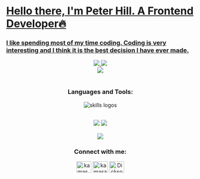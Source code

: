 
<a href="#">
<h1 align="left">Hello there, I'm Peter Hill. A Frontend Developer🔥</h1>
<h3 align="left">I like spending most of my time coding. Coding is very interesting and I think it is the best decision I have ever made.</h3>

<div align="center">
 <img src="https://github-readme-stats.vercel.app/api?username=shinyhawk&show_icons=true&theme=tokyonight&hide_border=true"/>
 <img src="https://github-readme-stats.vercel.app/api/top-langs/?username=shinyhawk&layout=compact&langs_count=10&theme=tokyonight&hide_border=true&count-private=true"/>
 </div>
  
<div align="center">
<img src="https://github-profile-summary-cards.vercel.app/api/cards/profile-details?username=shinyhawk&theme=tokyonight"/>
 </div>
 

</a> 
<br>
<h3 align="center">Languages and Tools:</h3>
<p align="center">
  <img src="https://skillicons.dev/icons?i=git,github,redux,html,css,sass,js,ts,react,nextjs,vscode,vercel,c++,laravel,php,Django,Golang" alt="skills logos" />
  </p>
<br>

<div align="center">
<img src="http://github-readme-streak-stats.herokuapp.com?user=shinyhawk&theme=tokyonight&hide_border=true"/>
<img src="https://github-profile-summary-cards.vercel.app/api/cards/most-commit-language?username=shinyhawk&theme=tokyonight"/>
</div>
     
<br>

<div align="center">
<img src="https://github.com/shinyhawk/shinyhawk/blob/output/github-contribution-grid-snake-dark.svg"/>
 </div>



<h3 align="center">Connect with me:</h3>
<p align="center">
<a href="https://twitter.com/kamas_dev" target="blank"><img align="center" src="https://raw.githubusercontent.com/rahuldkjain/github-profile-readme-generator/master/src/images/icons/Social/twitter.svg" alt="kamas_dev" height="30" width="40" /></a>
<a href="https://linkedin.com/in/kamasahdickson" target="blank"><img align="center" src="https://raw.githubusercontent.com/rahuldkjain/github-profile-readme-generator/master/src/images/icons/Social/linked-in-alt.svg" alt="kamasahdickson" height="30" width="40" /></a>
<a href="https://discord.gg/Dickson#8757" target="blank"><img align="center" src="https://raw.githubusercontent.com/rahuldkjain/github-profile-readme-generator/master/src/images/icons/Social/discord.svg" alt="Dickson#8757" height="30" width="40" /></a>
</p>









